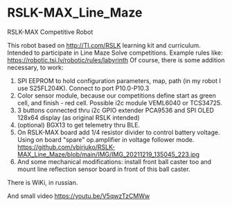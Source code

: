 # RSLK-MAX_Line_Maze
RSLK-MAX Competitive Robot

This robot based on http://TI.com/RSLK learning kit and curriculum. Intended to participate in Line Maze Solve competitions. Example rules like: https://robotic.tsi.lv/robotic/rules/labyrinth
Of course, there is some addition necessary, to work:
1. SPI EEPROM to hold configuration parameters, map, path (in my robot I use S25FL204K). Connect to port P10.0-P10.3
2. Color sensor module, because our competitions define start as green cell, and finish - red cell. Possible i2c module VEML6040 or TCS34725.
3. 3 buttons connected thru i2c GPIO extender PCA9536 and SPI OLED 128x64 display (as original RSLK intended)
4. (optional) BGX13 to get telemetry thru BLE.
5. On RSLK-MAX board add 1/4 resistor divider to control battery voltage. Using on board "spare" op.amplifier in voltage follower mode. https://github.com/vbirjuko/RSLK-MAX_Line_Maze/blob/main/IMG/IMG_20211219_135045_223.jpg
6. And some mechanical modifications: install front ball caster too and mount line reflection sensor board in front of this ball caster.


There is WiKi, in russian.

And small video https://youtu.be/V5qwzTzCMWw
